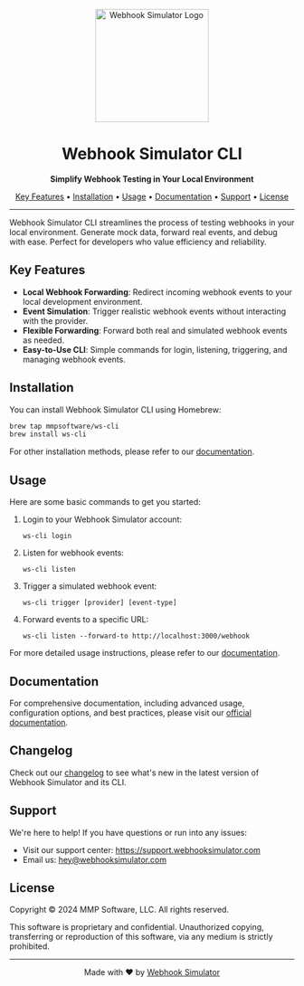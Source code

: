<p align="center">
  <img src="https://cdn.webhooksimulator.com/logos/ws-logo.svg" alt="Webhook Simulator Logo" width="200"/>
</p>

<h1 align="center">Webhook Simulator CLI</h1>

<p align="center">
  <strong>Simplify Webhook Testing in Your Local Environment</strong>
</p>

<p align="center">
  <a href="#key-features">Key Features</a> •
  <a href="#installation">Installation</a> •
  <a href="#usage">Usage</a> •
  <a href="#documentation">Documentation</a> •
  <a href="#support">Support</a> •
  <a href="#license">License</a>
</p>

---

Webhook Simulator CLI streamlines the process of testing webhooks in your local environment. Generate mock data, forward real events, and debug with ease. Perfect for developers who value efficiency and reliability.

## Key Features

- **Local Webhook Forwarding**: Redirect incoming webhook events to your local development environment.
- **Event Simulation**: Trigger realistic webhook events without interacting with the provider.
- **Flexible Forwarding**: Forward both real and simulated webhook events as needed.
- **Easy-to-Use CLI**: Simple commands for login, listening, triggering, and managing webhook events.

## Installation

You can install Webhook Simulator CLI using Homebrew:

```bash
brew tap mmpsoftware/ws-cli
brew install ws-cli
```

For other installation methods, please refer to our [documentation](#documentation).

## Usage

Here are some basic commands to get you started:

1. Login to your Webhook Simulator account:
   ```
   ws-cli login
   ```

2. Listen for webhook events:
   ```
   ws-cli listen
   ```

3. Trigger a simulated webhook event:
   ```
   ws-cli trigger [provider] [event-type]
   ```

4. Forward events to a specific URL:
   ```
   ws-cli listen --forward-to http://localhost:3000/webhook
   ```

For more detailed usage instructions, please refer to our [documentation](#documentation).

## Documentation

For comprehensive documentation, including advanced usage, configuration options, and best practices, please visit our [official documentation](https://docs.webhooksimulator.com).

## Changelog

Check out our [changelog](https://changelog.webhooksimulator.com) to see what's new in the latest version of Webhook Simulator and its CLI.

## Support

We're here to help! If you have questions or run into any issues:

- Visit our support center: https://support.webhooksimulator.com
- Email us: hey@webhooksimulator.com

## License

Copyright © 2024 MMP Software, LLC. All rights reserved.

This software is proprietary and confidential. Unauthorized copying, transferring or reproduction of this software, via any medium is strictly prohibited.

---

<p align="center">
  Made with ❤️ by <a href="https://webhooksimulator.com">Webhook Simulator</a>
</p>